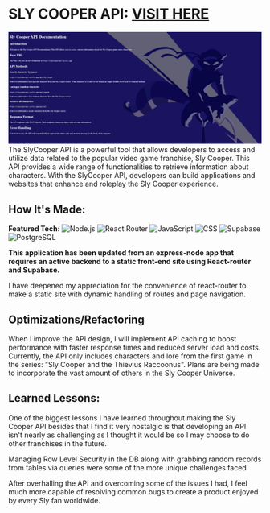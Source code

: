 # SLY COOPER API: <a target="_blank" href="https://slyapi.onrender.com/">VISIT HERE</a>
<a target="_blank" href="https://slyapi.onrender.com/">
  <img src="src/slycooperbanner.png">
</a>
The SlyCooper API is a powerful tool that allows developers to access and utilize data related to the popular video game franchise, Sly Cooper. 
This API provides a wide range of functionalities to retrieve information about characters. 
With the SlyCooper API, developers can build applications and websites that enhance and roleplay the Sly Cooper experience.

## How It's Made:

**Featured Tech:**
<picture><img src="https://img.shields.io/static/v1?label=&message=NODE.JS&color=285700&style=plastic&logo=node.js&labelColor=333333" alt="Node.js"/></picture>
<picture><img src="https://img.shields.io/static/v1?label=&message=REACT ROUTER&color=66cc00&style=plastic&logo=reactrouter&labelColor=333333" alt="React Router"/></picture>
<picture><img src="https://img.shields.io/static/v1?label=&message=JAVASCRIPT&color=285700&style=plastic&logo=javascript&labelColor=333333" alt="JavaScript"/></picture>
<picture><img src="https://img.shields.io/static/v1?label=&message=CSS&color=66cc00&style=plastic&logo=css3&labelColor=333333&logoColor=blue" alt="CSS"/></picture>
<picture><img src="https://img.shields.io/static/v1?label=&message=SUPABASE&color=285700&style=plastic&logo=supabase&labelColor=333333" alt="Supabase"/></picture>
<picture><img src="https://img.shields.io/static/v1?label=&message=POSTGRESQL&color=66cc00&style=plastic&logo=postgresql&labelColor=333333" alt="PostgreSQL"/></picture>

<b>This application has been updated from an express-node app that requires an active backend to a static front-end site using React-router and Supabase.</b>

I have deepened my appreciation for the convenience of react-router to make a static site with dynamic handling of routes and page navigation.

## Optimizations/Refactoring
When I improve the API design, I will implement API caching to boost performance with faster response times and reduced server load and costs.
Currently, the API only includes characters and lore from the first game in the series: "Sly Cooper and the Thievius Raccoonus". Plans are being made to incorporate the vast amount of others in the Sly Cooper Universe.

## Learned Lessons:
<p>One of the biggest lessons I have learned throughout making the Sly Cooper API besides that I find it very nostalgic is that developing an API isn't nearly as challenging as I thought it would be so I may choose to do other franchises in the future.</p>
<p>Managing Row Level Security in the DB along with grabbing random records from tables via queries were some of the more unique challenges faced</p>
<p>After overhalling the API and overcoming some of the issues I had, I feel much more capable of resolving common bugs to create a product enjoyed by every Sly fan worldwide.</p>
